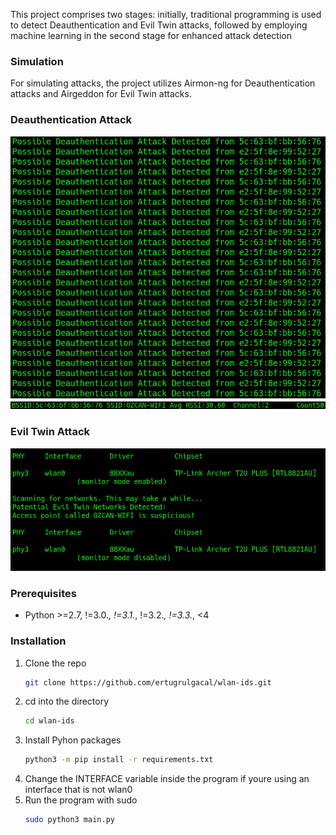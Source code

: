 This project comprises two stages: initially, traditional programming is used to detect Deauthentication and Evil Twin attacks, followed by employing machine learning in the second stage for enhanced attack detection

### Simulation
For simulating attacks, the project utilizes Airmon-ng for Deauthentication attacks and Airgeddon for Evil Twin attacks.

### Deauthentication Attack
![deauthentication](./Screenshots/Deauth-1.png "Deauthentication Attack Detected")
![deauthentication](./Screenshots/Deauth-2.png "Deauthentication Attack Detected")

### Evil Twin Attack
![evil-twin](./Screenshots/Evil-Twin.png "Evil Twin Attack Detected")

### Prerequisites
* Python >=2.7, !=3.0.*, !=3.1.*, !=3.2.*, !=3.3.*, <4 

### Installation

1. Clone the repo
   ```sh
   git clone https://github.com/ertugrulgacal/wlan-ids.git
   ```
2. cd into the directory
    ```sh
    cd wlan-ids
   ```
3. Install Pyhon packages
   ```sh
   python3 -m pip install -r requirements.txt
   ```
4. Change the INTERFACE variable inside the program if youre using an interface that is not wlan0
5. Run the program with sudo
   ```sh
   sudo python3 main.py
   ```
